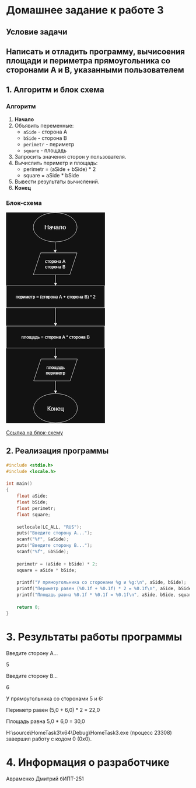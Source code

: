 # Домашнее задание к работе 3

## Условие задачи
Написать и отладить программу, вычисоения площади и периметра прямоугольника со сторонами A и B, указанными пользователем
---
## 1. Алгоритм и блок схема

### Алгоритм
1. **Начало**
2. Объявить переменные:
   - `aSide` - сторона А
   - `bSide` - сторона B
   - `perimetr` - периметр
   - `square` - площадь 
3. Запросить значения сторон у пользователя.
4. Вычислить периметр и площадь:
   - perimetr = (aSide + bSide) * 2
   - square = aSide * bSide
5. Вывести результаты вычислений.
6. **Конец**

### Блок-схема
![Блок-схема алгоритма](Lab3_schema.jpg)

 [Ссылка на блок-схему](https://viewer.diagrams.net/?tags=%7B%7D&lightbox=1&highlight=0000ff&edit=_blank&layers=1&nav=1&title=%D0%94%D0%B8%D0%B0%D0%B3%D1%80%D0%B0%D0%BC%D0%BC%D0%B0%20%D0%B1%D0%B5%D0%B7%20%D0%BD%D0%B0%D0%B7%D0%B2%D0%B0%D0%BD%D0%B8%D1%8F.drawio&dark=auto#Uhttps%3A%2F%2Fdrive.google.com%2Fuc%3Fid%3D1JE9sQFAiP4rrBna6plOgZQKffOCHrX-w%26export%3Ddownload)

 ## 2. Реализация программы

```c
#include <stdio.h>
#include <locale.h>

int main()
{
	float aSide;
	float bSide;
	float perimetr;
	float square;

	setlocale(LC_ALL, "RUS");
	puts("Введите сторону А...");
	scanf("%f", &aSide);
	puts("Введите сторону В...");
	scanf("%f", &bSide);

	perimetr = (aSide + bSide) * 2;
	square = aSide * bSide;

	printf("У прямоугольника со сторонами %g и %g:\n", aSide, bSide);
	printf("Периметр равен (%0.1f + %0.1f) * 2 = %0.1f\n", aSide, bSide, perimetr);
	printf("Площадь равна %0.1f * %0.1f = %0.1f\n", aSide, bSide, square);

	return 0;
}
```
# 3. Результаты работы программы
Введите сторону А...

5

Введите сторону В...

6

У прямоугольника со сторонами 5 и 6:

Периметр равен (5,0 + 6,0) * 2 = 22,0

Площадь равна 5,0 * 6,0 = 30,0

H:\source\HomeTask3\x64\Debug\HomeTask3.exe (процесс 23308) завершил работу с кодом 0 (0x0).
# 4. Информация о разработчике
Авраменко Дмитрий бИПТ-251
